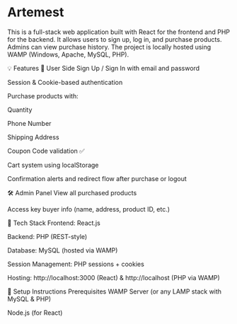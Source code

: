# Artemest

This is a full-stack web application built with React for the frontend and PHP for the backend. It allows users to sign up, log in, and purchase products. Admins can view purchase history. The project is locally hosted using WAMP (Windows, Apache, MySQL, PHP).

💡 Features
👤 User Side
Sign Up / Sign In with email and password

Session & Cookie-based authentication

Purchase products with:

Quantity

Phone Number

Shipping Address

Coupon Code validation ✅

Cart system using localStorage

Confirmation alerts and redirect flow after purchase or logout

🛠 Admin Panel
View all purchased products

Access key buyer info (name, address, product ID, etc.)

🔧 Tech Stack
Frontend: React.js

Backend: PHP (REST-style)

Database: MySQL (hosted via WAMP)

Session Management: PHP sessions + cookies

Hosting: http://localhost:3000 (React) & http://localhost (PHP via WAMP)

🚀 Setup Instructions
Prerequisites
WAMP Server (or any LAMP stack with MySQL & PHP)

Node.js (for React)
